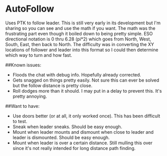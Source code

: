 # AutoFollow
Uses PTK to follow leader.
This is still very early in its development but I'm sharing so you can see and use the math if you want.
The math was the frustrating part even though it boiled down to being pretty simple.
ESO directional notation is 0 thru 6.28 (pi*2) which goes from North, West, South, East, then back to North. 
The difficulty was in converting the XY locations of follower and leader into this format so I could then determine which way to turn and how fast.

##Known issues:
* Floods the chat with debug info.
  Hopefully already corrected.
* Gets snagged on things pretty easily.
  Not sure this can ever be solved but the follow distance is pretty close.
* Roll dodges more than it should.
  I may put in a delay to prevent this. It's pretty annoying.

##Want to have:
* Use doors better (or at all, it only worked once).
  This has been difficult to test.
* Sneak when leader sneaks.
  Should be easy enough.
* Mount when leader mounts and dismount when close to leader and leader is dismounted.
  Should be easy enough.
* Mount when leader is over a certain distance.
  Still mulling this over since it's not really intended for long distance path finding.
  
